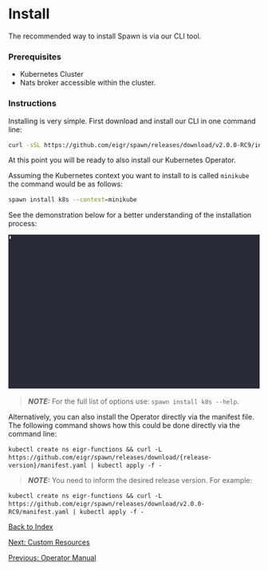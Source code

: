 # Install

The recommended way to install Spawn is via our CLI tool.

### Prerequisites

- Kubernetes Cluster
- Nats broker accessible within the cluster.

### Instructions

Installing is very simple. First download and install our CLI in one command line:

```sh
curl -sSL https://github.com/eigr/spawn/releases/download/v2.0.0-RC9/install.sh | sh
```

At this point you will be ready to also install our Kubernetes Operator.

Assuming the Kubernetes context you want to install to is called `minikube` the command would be as follows:

```sh
spawn install k8s --context=minikube
```

See the demonstration below for a better understanding of the installation process:

![Setting Up Operator](gifs/install.gif)

> **_NOTE:_** For the full list of options use: `spawn install k8s --help`.

Alternatively, you can also install the Operator directly via the manifest file. The following command shows how this could be done directly via the command line:

```shell
kubectl create ns eigr-functions && curl -L https://github.com/eigr/spawn/releases/download/{release-version}/manifest.yaml | kubectl apply -f -
```

> **_NOTE:_** You need to inform the desired release version. For example:

```shell
kubectl create ns eigr-functions && curl -L https://github.com/eigr/spawn/releases/download/v2.0.0-RC9/manifest.yaml | kubectl apply -f -
```

[Back to Index](index.md)

[Next: Custom Resources](crds.md)

[Previous: Operator Manual](operator_manual.md)